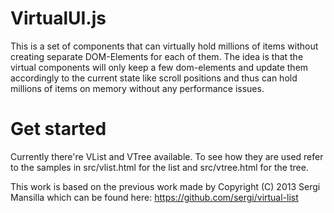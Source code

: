VirtualUI.js
=============

This is a set of components that can virtually hold millions of items without creating separate DOM-Elements for each of them. The idea is that the virtual components will only keep a few dom-elements and update them accordingly to the current state like scroll positions and thus can hold millions of items on memory without any performance issues.

Get started
===========

Currently there're VList and VTree available. To see how they are used refer to the samples in src/vlist.html for the list and src/vtree.html for the tree.

This work is based on the previous work made by Copyright (C) 2013 Sergi Mansilla which can be found here: https://github.com/sergi/virtual-list
